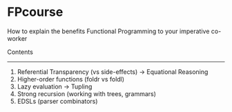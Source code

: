 FPcourse
========

How to explain the benefits Functional Programming to your imperative co-worker

Contents
_________

1. Referential Transparency (vs side-effects) -> Equational Reasoning
2. Higher-order functions (foldr vs foldl)
3. Lazy evaluation -> Tupling
4. Strong recursion (working with trees, grammars)
5. EDSLs (parser combinators)
